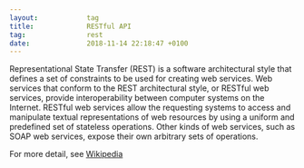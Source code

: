 ```yaml
---
layout:            tag
title:             RESTful API
tag:               rest
date:              2018-11-14 22:18:47 +0100
---
```


Representational State Transfer (REST) is a software architectural style that
defines a set of constraints to be used for creating web services. Web services
that conform to the REST architectural style, or RESTful web services, provide
interoperability between computer systems on the Internet. RESTful web services
allow the requesting systems to access and manipulate textual representations
of web resources by using a uniform and predefined set of stateless operations.
Other kinds of web services, such as SOAP web services, expose their own
arbitrary sets of operations.

For more detail, see [Wikipedia][wiki]

[wiki]: https://en.wikipedia.org/wiki/Representational_state_transfer
